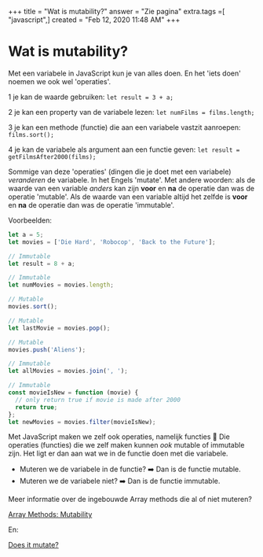 +++
title = "Wat is mutability?"
answer = "Zie pagina"
extra.tags =[ "javascript",]
created = "Feb 12, 2020 11:48 AM"
+++
# Wat is mutability?


Met een variabele in JavaScript kun je van alles doen. En het 'iets doen' noemen we ook wel 'operaties'.

1 je kan de waarde gebruiken:
`let result = 3 + a;`

2 je kan een property van de variabele lezen:
`let numFilms = films.length;`

3 je kan een methode (functie) die aan een variabele vastzit aanroepen:
`films.sort();`

4 je kan de variabele als argument aan een functie geven:
`let result = getFilmsAfter2000(films);`

Sommige van deze 'operaties' (dingen die je doet met een variabele) *veranderen* de variabele. In het Engels 'mutate'. Met andere woorden: als de waarde van een variable *anders* kan zijn **voor** en **na** de operatie dan was de operatie 'mutable'. Als de waarde van een variable altijd het zelfde is **voor** en **na** de operatie dan was de operatie 'immutable'. 

Voorbeelden:

```jsx
let a = 5;
let movies = ['Die Hard', 'Robocop', 'Back to the Future'];

// Immutable
let result = 8 + a;

// Immutable
let numMovies = movies.length;

// Mutable
movies.sort();

// Mutable
let lastMovie = movies.pop();

// Mutable
movies.push('Aliens');

// Immutable
let allMovies = movies.join(', ');

// Immutable
const movieIsNew = function (movie) {
  // only return true if movie is made after 2000
  return true;
};
let newMovies = movies.filter(movieIsNew);
```

Met JavaScript maken we zelf ook operaties, namelijk functies 🎉
Die operaties (functies) die we zelf maken kunnen *ook* mutable of immutable zijn. Het ligt er dan aan wat we in de functie doen met die variabele.
* Muteren we de variabele in de functie?  ➡️ Dan is de functie mutable. 
* Muteren we de variabele niet? ➡️ Dan is de functie immutable.

Meer informatie over de ingebouwde Array methods die al of niet muteren?

[Array Methods: Mutability](https://www.notion.so/Array-Methods-Mutability-d3773ae151284d118b9ab5985ba83487)

En:

[Does it mutate?](https://doesitmutate.xyz/)